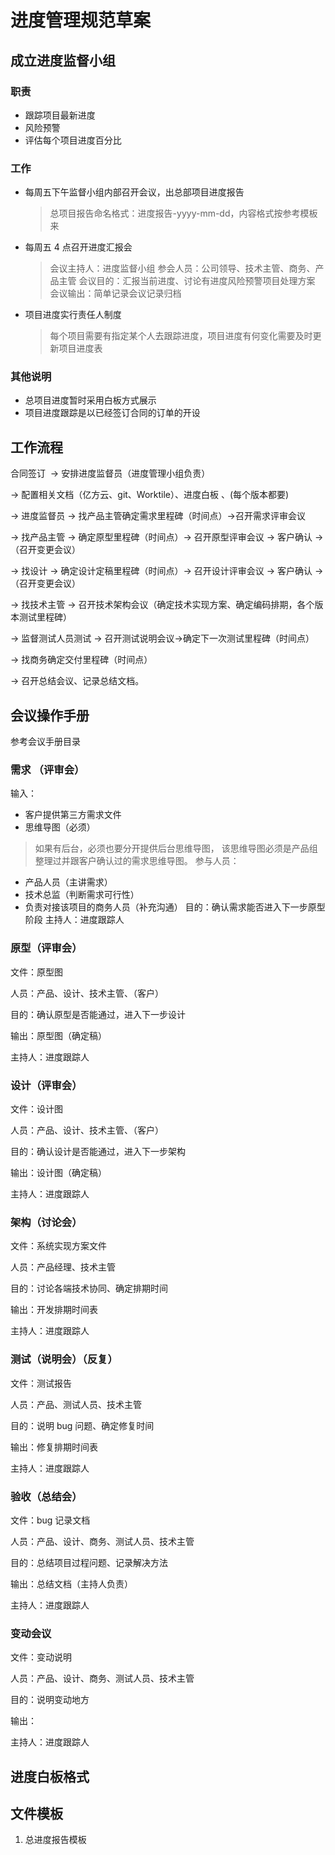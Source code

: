 # 进度管理规范草案

## 成立进度监督小组

### 职责
- 跟踪项目最新进度
- 风险预警
- 评估每个项目进度百分比

### 工作

- 每周五下午监督小组内部召开会议，出总部项目进度报告
	> 总项目报告命名格式：进度报告-yyyy-mm-dd，内容格式按参考模板来
- 每周五 4 点召开进度汇报会
	> 会议主持人：进度监督小组
	> 参会人员：公司领导、技术主管、商务、产品主管
	> 会议目的：汇报当前进度、讨论有进度风险预警项目处理方案
	> 会议输出：简单记录会议记录归档
- 项目进度实行责任人制度
	> 每个项目需要有指定某个人去跟踪进度，项目进度有何变化需要及时更新项目进度表

### 其他说明
- 总项目进度暂时采用白板方式展示
- 项目进度跟踪是以已经签订合同的订单的开设

## 工作流程

合同签订  
-\> 安排进度监督员（进度管理小组负责） 

-\> 配置相关文档（亿方云、git、Worktile）、进度白板 、(每个版本都要) 

-\> 进度监督员 -\> 找产品主管确定需求里程碑（时间点）-\>召开需求评审会议 

-\> 找产品主管 -\> 确定原型里程碑（时间点）-\> 召开原型评审会议 -\> 客户确认 -\>（召开变更会议） 

-\> 找设计 -\> 确定设计定稿里程碑（时间点）-\> 召开设计评审会议 -\> 客户确认 -\>（召开变更会议） 

-\> 找技术主管 -\> 召开技术架构会议（确定技术实现方案、确定编码排期，各个版本测试里程碑） 

-\> 监督测试人员测试 -\> 召开测试说明会议-\>确定下一次测试里程碑（时间点）  

-\> 找商务确定交付里程碑（时间点） 

-\> 召开总结会议、记录总结文档。 

## 会议操作手册
参考会议手册目录

### 需求 （评审会） 

输入：
- 客户提供第三方需求文件
- 思维导图（必须）
> 如果有后台，必须也要分开提供后台思维导图，
> 该思维导图必须是产品组整理过并跟客户确认过的需求思维导图。
参与人员：
- 产品人员（主讲需求）
- 技术总监（判断需求可行性）
- 负责对接该项目的商务人员（补充沟通）
目的：确认需求能否进入下一步原型阶段
主持人：进度跟踪人 

### 原型（评审会）
文件：原型图 

人员：产品、设计、技术主管、（客户） 

目的：确认原型是否能通过，进入下一步设计 

输出：原型图（确定稿） 

主持人：进度跟踪人

### 设计（评审会）
文件：设计图 

人员：产品、设计、技术主管、（客户） 

目的：确认设计是否能通过，进入下一步架构 

输出：设计图（确定稿） 

主持人：进度跟踪人

### 架构（讨论会）
文件：系统实现方案文件 

人员：产品经理、技术主管 

目的：讨论各端技术协同、确定排期时间 

输出：开发排期时间表 

主持人：进度跟踪人

### 测试（说明会）（反复）
文件：测试报告 

人员：产品、测试人员、技术主管 

目的：说明 bug 问题、确定修复时间 

输出：修复排期时间表 

主持人：进度跟踪人

### 验收（总结会）
文件：bug 记录文档 

人员：产品、设计、商务、测试人员、技术主管 

目的：总结项目过程问题、记录解决方法 

输出：总结文档（主持人负责） 

主持人：进度跟踪人


### 变动会议
文件：变动说明 

人员：产品、设计、商务、测试人员、技术主管 

目的：说明变动地方 

输出： 

主持人：进度跟踪人

## 进度白板格式


## 文件模板
1. 总进度报告模板